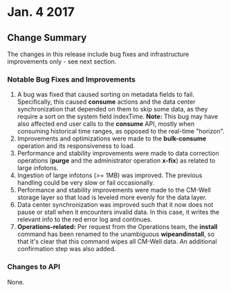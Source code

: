 # Jan. 4 2017



## Change Summary
The changes in this release include bug fixes and infrastructure improvements only - see next section.

### Notable Bug Fixes and Improvements

1. A bug was fixed that caused sorting on metadata fields to fail. Specifically, this caused **consume** actions and the data center synchronization that depended on them to skip some data, as they require a sort on the system field indexTime. **Note:** This bug may have also affected end user calls to the **consume** API, mostly when consuming historical time ranges, as opposed to the real-time "horizon".
2. Improvements and optimizations were made to the **bulk-consume** operation and its responsiveness to load.
2. Performance and stability improvements were made to data correction operations (**purge** and the administrator operation **x-fix**) as related to large infotons.
4. Ingestion of large infotons (>= 1MB) was improved. The previous handling could be very slow or fail occasionally.
5. Performance and stability improvements were made to the CM-Well storage layer so that load is leveled more evenly for the data layer.
6. Data center synchronization was improved such that it now does not pause or stall when it encounters invalid data. In this case, it writes the relevant info to the red error log and continues.
7. **Operations-related:** Per request from the Operations team, the **install** command has been renamed to the unambiguous **wipeandinstall**, so that it's clear that this command wipes all CM-Well data. An additional confirmation step was also added.

### Changes to API	

None.



